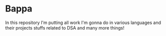 # Bappa
In this repository I'm putting all work I'm gonna do in various languages and their projects stuffs related to DSA and many more things!
